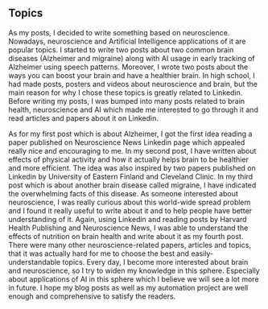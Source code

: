 ## Topics
As my posts, I decided to write something based on neuroscience. Nowadays, neuroscience and Artificial Intelligence applications of it are popular topics. I started to write two posts about two common brain diseases (Alzheimer and migraine) along with AI usage in early tracking of Alzheimer using speech patterns. Moreover, I wrote two posts about the ways you can boost your brain and have a healthier brain. In high school, I had made posts, posters and videos about neuroscience and brain, but the main reason for why I chose these topics is greatly related to Linkedin. Before writing my posts, I was bumped into many posts related to brain health, neuroscience and AI which made me interested to go through it and read articles and papers about it on Linkedin.

 As for my first post which is about Alzheimer, I got the first idea reading a paper published on Neuroscience News Linkedin page which appealed really nice and encouraging to me. In my second post, I have written about effects of physical activity and how it actually helps brain to be healthier and more efficient. The idea was also inspired by two papers published on Linkedin by University of Eastern Finland and Cleveland Clinic. In my third post which is about another brain disease called migraine, I have indicated the overwhelming facts of this disease. As someone interested about neuroscience, I was really curious about this world-wide spread problem and I found it really useful to write about it and to help people have better understanding of it. Again, using Linkedin and reading posts by Harvard Health Publishing and Neuroscience News, I was able to understand the effects of nutrition on brain health and write about it as my fourth post. There were many other neuroscience-related papers, articles and topics, that it was actually hard for me to choose the best and easily-understandable topics. Every day, I become more interested about brain and neuroscience, so I try to widen my knowledge in this sphere. Especially about applications of AI in this sphere which I believe we will see a lot more in future. I hope my blog posts as well as my automation project are well enough and comprehensive to satisfy the readers.             
